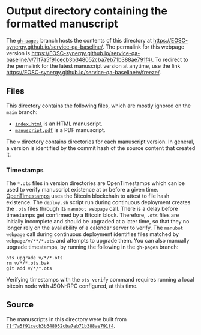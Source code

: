 # Output directory containing the formatted manuscript

The [`gh-pages`](https://github.com/EOSC-synergy/service-qa-baseline/tree/gh-pages) branch hosts the contents of this directory at <https://EOSC-synergy.github.io/service-qa-baseline/>.
The permalink for this webpage version is <https://EOSC-synergy.github.io/service-qa-baseline/v/71f7a5f91cecb3b348052cba7eb71b388ae791f4/>.
To redirect to the permalink for the latest manuscript version at anytime, use the link <https://EOSC-synergy.github.io/service-qa-baseline/v/freeze/>.

## Files

This directory contains the following files, which are mostly ignored on the `main` branch:

+ [`index.html`](index.html) is an HTML manuscript.
+ [`manuscript.pdf`](manuscript.pdf) is a PDF manuscript.

The `v` directory contains directories for each manuscript version.
In general, a version is identified by the commit hash of the source content that created it.

### Timestamps

The `*.ots` files in version directories are OpenTimestamps which can be used to verify manuscript existence at or before a given time.
[OpenTimestamps](https://opentimestamps.org/) uses the Bitcoin blockchain to attest to file hash existence.
The `deploy.sh` script run during continuous deployment creates the `.ots` files through its `manubot webpage` call.
There is a delay before timestamps get confirmed by a Bitcoin block.
Therefore, `.ots` files are initially incomplete and should be upgraded at a later time, so that they no longer rely on the availability of a calendar server to verify.
The `manubot webpage` call during continuous deployment identifies files matched by `webpage/v/**/*.ots` and attempts to upgrade them.
You can also manually upgrade timestamps, by running the following in the `gh-pages` branch:

```shell
ots upgrade v/*/*.ots
rm v/*/*.ots.bak
git add v/*/*.ots
```

Verifying timestamps with the `ots verify` command requires running a local bitcoin node with JSON-RPC configured, at this time.

## Source

The manuscripts in this directory were built from
[`71f7a5f91cecb3b348052cba7eb71b388ae791f4`](https://github.com/EOSC-synergy/service-qa-baseline/commit/71f7a5f91cecb3b348052cba7eb71b388ae791f4).
